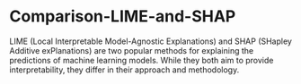 # Comparison-LIME-and-SHAP
LIME (Local Interpretable Model-Agnostic Explanations) and SHAP (SHapley Additive exPlanations) are two popular methods for explaining the predictions of machine learning models. While they both aim to provide interpretability, they differ in their approach and methodology.
